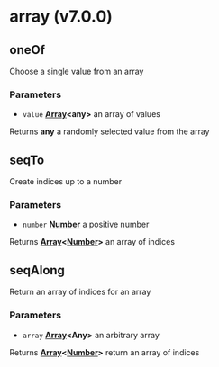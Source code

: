 # array (v7.0.0)



<!-- Generated by documentation.js. Update this documentation by updating the source code. -->

## oneOf

Choose a single value from an array

### Parameters

-   `value` **[Array][1]&lt;any>** an array of values

Returns **any** a randomly selected value from the array

## seqTo

Create indices up to a number

### Parameters

-   `number` **[Number][2]** a positive number

Returns **[Array][1]&lt;[Number][2]>** an array of indices

## seqAlong

Return an array of indices for an array

### Parameters

-   `array` **[Array][1]&lt;Any>** an arbitrary array

Returns **[Array][1]&lt;[Number][2]>** return an array of indices

[1]: https://developer.mozilla.org/docs/Web/JavaScript/Reference/Global_Objects/Array

[2]: https://developer.mozilla.org/docs/Web/JavaScript/Reference/Global_Objects/Number

